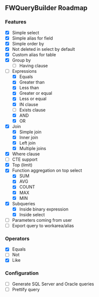 ## FWQueryBuilder Roadmap

### Features

- [x] Simple select
- [x] Simple alias for field
- [x] Simple order by
- [x] Not deleted in select by default
- [x] Custom alias for table
- [x] Group by
    - [ ] Having clause
- [ ] Expressions
    - [x] Equals
    - [x] Greater than
    - [x] Less than
    - [x] Greater or equal
    - [x] Less or equal
    - [x] IN clause
    - [ ] Exists clause
    - [x] AND
    - [x] OR
- [x] Join
    - [x] Simple join
    - [x] Inner join
    - [x] Left join
    - [x] Multiple joins
- [x] Where clause
- [ ] CTE support
- [x] Top (limit)
- [x] Function aggregation on top select
    - [x] SUM
    - [x] AVG
    - [x] COUNT
    - [x] MAX
    - [x] MIN
- [x] Subqueries
    - [x] Inside binary expression
    - [x] Inside select
- [ ] Parameters coming from user
- [ ] Export query to workarea/alias

### Operators

- [x] Equals
- [ ] Not
- [x] Like

### Configuration

- [ ] Generate SQL Server and Oracle queries
- [ ] Prettify query
